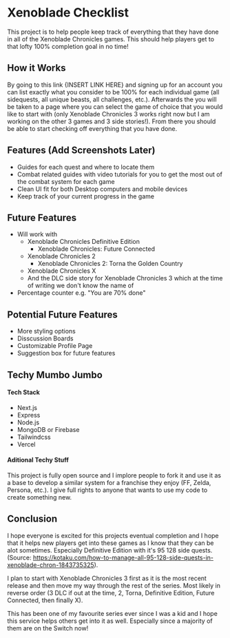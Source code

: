 # Xenoblade Checklist
This project is to help people keep track of everything that they have done in all of the Xenoblade Chronicles games. This should help players get to that lofty 100% completion goal in no time!

## How it Works
By going to this link {INSERT LINK HERE} and signing up for an account you can list exactly what you consider to be 100% for each individual game (all sidequests, all unique beasts, all challenges, etc.). Afterwards the you will be taken to a page where you can select the game of choice that you would like to start with (only Xenoblade Chronicles 3 works right now but I am working on the other 3 games and 3 side stories!). From there you should be able to start checking off everything that you have done.

## Features (Add Screenshots Later)
- Guides for each quest and where to locate them
- Combat related guides with video tutorials for you to get the most out of the combat system for each game
- Clean UI fit for both Desktop computers and mobile devices
- Keep track of your current progress in the game

## Future Features
- Will work with 
  - Xenoblade Chronicles Definitive Edition
    - Xenoblade Chronicles: Future Connected
  - Xenoblade Chronicles 2
    - Xenoblade Chronicles 2: Torna the Golden Country
  - Xenoblade Chronicles X
  - And the DLC side story for Xenoblade Chronicles 3 which at the time of writing we don't know the name of
- Percentage counter e.g. "You are 70% done"

## Potential Future Features
- More styling options
- Disscussion Boards
- Customizable Profile Page
- Suggestion box for future features

## Techy Mumbo Jumbo
#### Tech Stack
- Next.js
- Express
- Node.js
- MongoDB or Firebase
- Tailwindcss
- Vercel

#### Aditional Techy Stuff
This project is fully open source and I implore people to fork it and use it as a base to develop a similar system for a franchise they enjoy (FF, Zelda, Persona, etc.). I give full rights to anyone that wants to use my code to create something new.

## Conclusion
I hope everyone is excited for this projects eventual completion and I hope that it helps new players get into these games as I know that they can be alot sometimes. Especially Definitive Edition with it's 95 128 side quests. (Source: https://kotaku.com/how-to-manage-all-95-128-side-quests-in-xenoblade-chron-1843735325).

I plan to start with Xenoblade Chronicles 3 first as it is the most recent release and then move my way through the rest of the series. Most likely in reverse order (3 DLC if out at the time, 2, Torna, Definitive Edition, Future Connected, then finally X).

This has been one of my favourite series ever since I was a kid and I hope this service helps others get into it as well. Especially since a majority of them are on the Switch now!